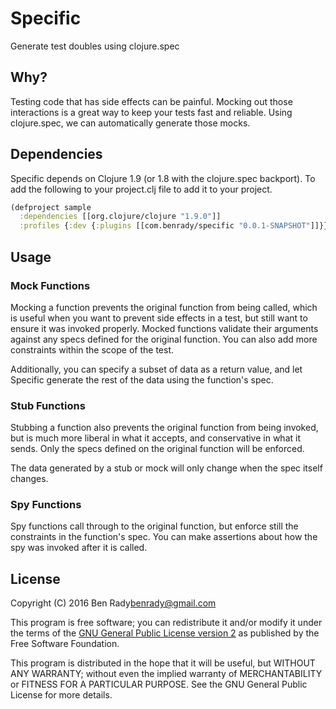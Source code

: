 # Specific

Generate test doubles using clojure.spec

## Why?

Testing code that has side effects can be painful. Mocking out those interactions is a great way to keep your tests fast and reliable. Using clojure.spec, we can automatically generate those mocks.

## Dependencies

Specific depends on Clojure 1.9 (or 1.8 with the clojure.spec backport). To add the following to your project.clj file to add it to your project.

```clojure
(defproject sample
  :dependencies [[org.clojure/clojure "1.9.0"]]
  :profiles {:dev {:plugins [[com.benrady/specific "0.0.1-SNAPSHOT"]]}})
```

## Usage

### Mock Functions

Mocking a function prevents the original function from being called, which is useful when you want to prevent side effects in a test, but still want to ensure it was invoked properly. Mocked functions validate their arguments against any specs defined for the original function. You can also add more constraints within the scope of the test.

Additionally, you can specify a subset of data as a return value, and let Specific generate the rest of the data using the function's spec.

### Stub Functions

Stubbing a function also prevents the original function from being invoked, but is much more liberal in what it accepts, and conservative in what it sends. Only the specs defined on the original function will be enforced. 

The data generated by a stub or mock will only change when the spec itself changes. 

### Spy Functions

Spy functions call through to the original function, but enforce still the constraints in the function's spec. You can make assertions about how the spy was invoked after it is called.

## License

Copyright (C) 2016 Ben Rady<benrady@gmail.com>

This program is free software; you can redistribute it and/or modify it under the terms of the [GNU General Public License version 2](https://www.gnu.org/licenses/old-licenses/gpl-2.0.en.html) as published by the Free Software Foundation.

This program is distributed in the hope that it will be useful, but WITHOUT ANY WARRANTY; without even the implied warranty of MERCHANTABILITY or FITNESS FOR A PARTICULAR PURPOSE.  See the GNU General Public License for more details.
